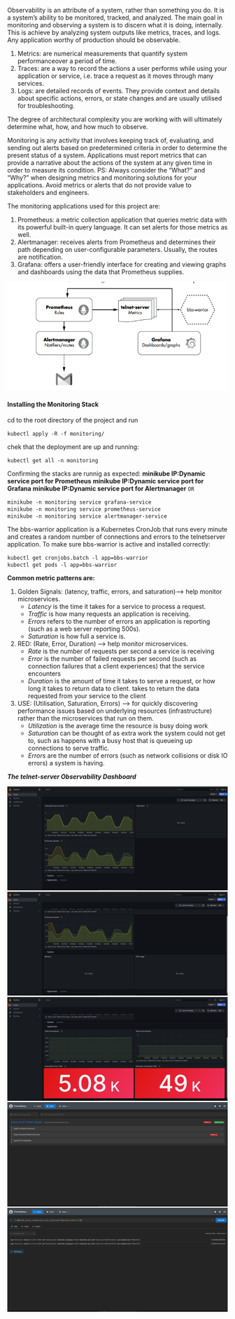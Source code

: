Observability is an attribute of a system, rather than something you do. It is a system’s ability to be monitored, tracked, and analyzed. 
The main goal in monitoring and observing a system is to discern what it is doing, internally. This is achieve by analyzing system outputs like metrics, traces, and logs. Any application worthy of production should be observable.
1. Metrics: are numerical measurements that quantify system performanceover a period of time.
2. Traces: are a way to record the actions a user performs while using your application or service, i.e. trace a request as it moves through many services.
3. Logs: are detailed records of events. They provide context and details about specific actions, errors, or state changes and are usually utilised for troubleshooting.

The degree of architectural complexity you are working with will ultimately determine what, how, and how much to observe.

Monitoring is any activity that involves keeping track of, evaluating, and sending out alerts based on predetermined criteria in order to determine the present status of a system. 
Applications must report metrics that can provide a narrative about the actions of the system at any given time in order to measure its condition.
PS: Always consider the “What?” and “Why?” when designing metrics and monitoring solutions for your applications. Avoid metrics or alerts
that do not provide value to stakeholders and engineers.

The monitoring applications used for this project are:
1. Prometheus: a metric collection application that queries metric data with its powerful built-in query language. It can set alerts for those metrics as well.
2. Alertmanager: receives alerts from Prometheus and determines their path depending on user-configurable parameters. Usually, the routes are notification.
3. Grafana: offers a user-friendly interface for creating and viewing graphs and dashboards using the data that Prometheus supplies.

![monitoring-system-stack](./monitoringStacks.png)

#### Installing the Monitoring Stack

cd to the root directory of the project and run
```
kubectl apply -R -f monitoring/
```
chek that the deployment are up and running:
```
kubectl get all -n monitoring
```

Confirming the stacks are runnig as expected:
**minikube IP:Dynamic service port for Prometheus**
**minikube IP:Dynamic service port for Grafana**
**minikube IP:Dynamic service port for Alertmanager**
`OR`
```
minikube -n monitoring service grafana-service
minikube -n monitoring service prometheus-service
minikube -n monitoring service alertmanager-service
```
The bbs-warrior application is a Kubernetes CronJob that runs every minute and creates a random number of connections and errors to the telnetserver application.
To make sure bbs-warrior is active and installed correctly:
```
kubectl get cronjobs.batch -l app=bbs-warrior
kubectl get pods -l app=bbs-warrior
```

**Common metric patterns are:**
1. Golden Signals: (latency, traffic, errors, and saturation)--> help monitor microservices.
    * *Latency* is the time it takes for a service to process a request. 
    * *Traffic* is how many requests an application is receiving.
    * *Errors* refers to the number of errors an application is       reporting (such as a web server reporting 500s). 
    * *Saturation* is how full a service is. 
2. RED: (Rate, Error, Duration) --> help monitor microservices.
    * *Rate* is the number of requests per second a service is receiving 
    * *Error* is the number of failed requests per second (such as connection failures that a client experiences) that the service encounters 
    * *Duration* is the amount of time it takes to serve a request, or how long it takes to return data to client.
takes to return the data requested from your service to the client
3. USE: (Utilisation, Saturation, Errors) --> for quickly discovering performance issues based on underlying resources (infrastructure) rather than the microservices that run on them.
    * *Utilization* is the average time the resource is busy doing work
    * *Saturation* can be thought of as extra work the system could not get to, such as happens with a busy host that is queueing up connections to serve traffic. 
    * *Errors* are the number of errors (such as network collisions or disk IO errors) a system is having.

***The telnet-server Observability Dashboard***

![grafanaDashboard](./grafana1.png)
![grafanaDashboard](./grafana2.png)
![grafanaDashboard](./grafana3.png)
![prometheusDashboard](./prometheus1.png)
![prometheusDashboard](./prometheus2.png)